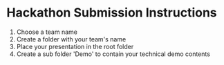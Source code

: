 # Hackathon Submission Instructions
1. Choose a team name
2. Create a folder with your team's name
3. Place your presentation in the root folder
4. Create a sub folder 'Demo' to contain your technical demo contents

